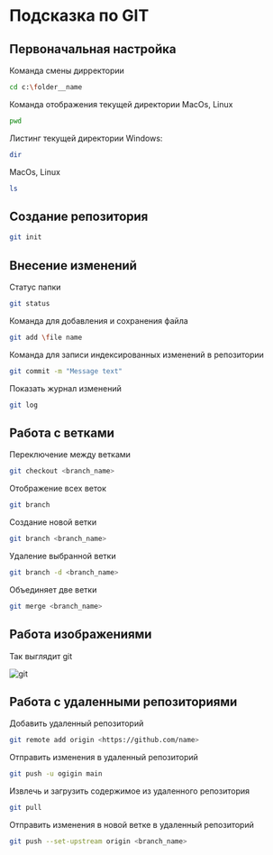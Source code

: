 # Подсказка по GIT

## Первоначальная настройка
Команда смены дирректории
```sh
cd c:\folder__name
```
Команда отображения текущей директории MacOs, Linux
```sh
pwd
```
Листинг текущей директории Windows:
```sh
dir
```
MacOs, Linux
```sh
ls
```
## Создание репозитория
```sh
git init
```
## Внесение изменений
Статус папки
```sh
git status
```
Команда для добавления и сохранения файла 
```sh
git add \file name
```
Команда для записи индексированных изменений в репозитории
```sh
git commit -m "Message text"
```

Показать журнал изменений
```sh
git log
```
## Работа с ветками
Переключение между ветками
```sh
git checkout <branch_name>
```
Отображение всех веток
```sh 
git branch
```
Создание новой ветки
```sh
git branch <branch_name>
```
Удаление выбранной ветки
```sh
git branch -d <branch_name>
```
Объединяет две ветки
```sh
git merge <branch_name>
```
## Работа изображениями
Так выглядит git 

![git](загрузка.png)
## Работа с удаленными репозиториями
Добавить удаленный репозиторий 
```sh
git remote add origin <https://github.com/name>
```
Отправить изменения в удаленный репозиторий
```sh
git push -u ogigin main
```
Извлечь и загрузить содержимое из удаленного репозитория
```sh
git pull
```
Отправить изменения в новой ветке в удаленный репозиторий
```sh
git push --set-upstream origin <branch_name>
```
